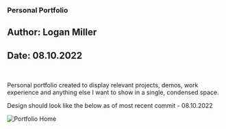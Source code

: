 ### Personal Portfolio
## Author: Logan Miller
## Date: 08.10.2022

<br />

Personal portfolio created to display relevant projects, demos, work experience and anything else I want to show in a single, condensed space.

Design should look like the below as of most recent commit - 08.10.2022

![Portfolio Home](/src/assets/images/assets/example.jpg?raw=true "Example Home Page")
